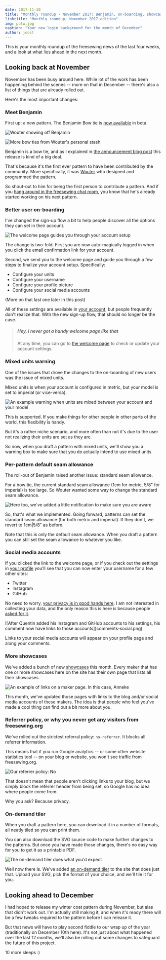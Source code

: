 ```yaml
---
date: 2017-11-30
title: "Monthly roundup - November 2017: Benjamin, on-boarding, showcases, and our on-demand tiler"
linktitle: "Monthly roundup; November 2017 edition"
img: potw.jpg
caption: "Your new login background for the month of December"
author: joost
---
```


This is your monthly roundup of the freesewing news of the last four weeks, and a look at what lies ahead in the next month.

## Looking back at November
November has been busy around here. While lot of the work has been happening behind the scenes -- more on that in December -- there's also a list of things that are already rolled out.

Here's the most important changes:

### Meet Benjamin

First up: a new pattern. The Benjamin Bow tie is [now available](/patterns/benjamin) in beta.

![Wouter showing off Benjamin](benjamin.jpg)

![More bow ties from Wouter's personal stash](bowties.jpg)

Benjamin is a bow tie, and as I explained in [the announcement blog post](/en/blog/benjamin-bow-tie-beta/) this release is kind of a big deal.

That's because it's the first ever pattern to have been contributed by the community. More specifically, it was [Wouter](/users/xdpug) who designed and programmed the pattern.

So shout-out to him for being the first person to contribute a pattern. And if you [hang around in the freesewing chat room](https://gitter.im/freesewing/chat), you know that he's already started working on his next pattern.


### Better user on-boarding

I've changed the sign-up flow a bit to help people discover all the options they can set in their account.

![The welcome page guides you through your account setup](welcome.png)

The change is two-fold. First you are now auto-magically logged in when you click the email confirmation link for your account.

Second, we send you to the welcome page and guide you through a few steps to finalize your account setup. Specifically:

 - Configure your units
 - Configure your username
 - Configure your profile picture
 - Configure your social media accounts

(More on that last one later in this post)

All of these settings are available in [your account](/account), but people frequently don't realize that. With the new sign-up flow, that should no longer be the case.

> ##### Hey, I never got a handy welcome page like that
> 
> At any time, you can go to [the welcome page](/welcome) to check or update your account settings.

### Mixed units warning

One of the issues that drove the changes to the on-boarding of new users was the issue of mixed units.

Mixed units is when your account is configured in metric, but your model is set to imperial (or vice-versa).

![An example warning when units are mixed between your account and your model](units-mismatch-warning.png)

This is supported. If you make things for other people in other parts of the world, this flexibility is handy.

But it's a rather niche scenario, and more often than not it's due to the user not realizing their units are set as they are.

So now, when you draft a pattern with mixed units, we'll show you a warning box to make sure that you do actually intend to use mixed units.

### Per-pattern default seam allowance
The roll-out of Benjamin raised another issue: standard seam allowance.

For a bow tie, the current standard seam allowance (1cm for metric, 5/8" for imperial) is too large. So Wouter wanted some way to change the standard seam allowance.

![Here too, we've added a little notification to make sure you are aware](non-standard-sa-warning.png)

So, that's what we implemented. Going forward, patterns can set the standard seam allowance (for both metric and imperial). If they don't, we revert to 1cm|5/8" as before.

Note that this is only the default seam allowance. When you draft a pattern you can still set the seam allowance to whatever you like.

### Social media accounts

If you clicked the link to the welcome page, or if you check out the settings in [your profile](/profile) you'll see that you can now enter your username for a few other sites:

 - Twitter
 - Instagram
 - GitHub

No need to worry, [your privacy is in good hands here](/blog/privacy-choices/). I am not interested in collecting your data, and the only reason this is here is because people [asked for it](https://github.com/freesewing/site/issues/184).

![After Quentin added his Instagram and GitHub accounts to his settings, his comment now have links to those accounts])comments-social.png)

Links to your social media accounts will appear on your profile page and along your comments.

### More showcases

We've added a bunch of new [showcases](/showcase) this month. Every maker that has one or more showcases here on the site has their own page that lists all their showcases.

![An example of links on a maker page. In this case, Anneke](maker-links.png)

This month, we've updated those pages with links to the blog and/or social media accounts of these makers. The idea is that people who feel you've made a cool thing can find out a bit more about you.

### Referrer policy, or why you never get any visitors from freesewing.org

We've rolled out the strictest referral policy: `no-referrer`. It blocks all referrer information.

This means that if you run Google analytics -- or some other website statistics tool -- on your blog or website, you won't see traffic from freesewing.org.

![Our referrer policy: No](no.gif)

That doesn't mean that people aren't clicking links to your blog, but we simply block the referrer header from being set, so Google has no idea where people come from.

Why you ask? Because privacy.

### On-demand tiler
When you draft a pattern here, you can download it in a number of formats, all neatly tiled so you can print them.

You can also download the SVG source code to make further changes to the patterns. But once you have made those changes, there's no easy way for you to get it as a printable PDF.

![The on-demand tiler does what you'd expect](tiler.svg)

Well now there is. We've added [an on-demand tiler](/tools/tiler) to the site that does just that. Upload your SVG, pick the format of your choice, and we'll tile it for you.

## Looking ahead to December

I had hoped to release my winter coat pattern during November, but alas that didn't work out. I'm actually still making it, and when it's ready there will be a few tweaks required to the pattern before I can release it.

But that news will have to play second fiddle to our wrap up of the year (traditionally on December 10th here). It's not just about what happened over the last 12 months, we'll also be rolling out some changes to safeguard the future of this project.

10 more sleeps :)

